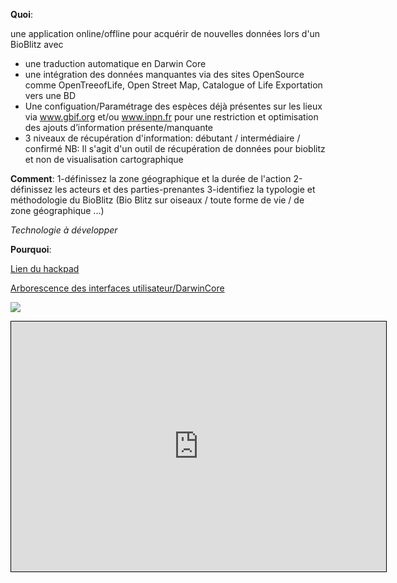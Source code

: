 **Quoi**:

une application online/offline pour acquérir de nouvelles données lors d'un BioBlitz avec
- une traduction automatique en Darwin Core
- une intégration des données manquantes via des sites OpenSource comme OpenTreeofLife, Open Street Map, Catalogue of Life
Exportation vers une BD
- Une configuation/Paramétrage des espèces déjà présentes sur les lieux via www.gbif.org et/ou www.inpn.fr pour une restriction et optimisation des ajouts d’information présente/manquante
- 3 niveaux de récupération d'information: débutant / intermédiaire / confirmé
NB: Il s'agit d'un outil de récupération de données pour bioblitz et non de visualisation cartographique 

**Comment**:
1-définissez la zone géographique et la durée de l'action
2-définissez les acteurs et des parties-prenantes
3-identifiez la typologie et méthodologie du BioBlitz (Bio Blitz sur oiseaux / toute forme de vie / de zone géographique ...) 
 
 *Technologie à développer*

**Pourquoi**:

[Lien du hackpad](https://hackpad.com/OpenBioBlitz-jVIIVR11rac) 

[Arborescence des interfaces utilisateur/DarwinCore](https://framindmap.org/c/maps/320935/)

![](https://framindmap.org/c/maps/321124/edit)

<iframe style="width:600px;height:400px;border: 1px solid black" src="https://framindmap.org/c/maps/321124/embed?zoom=1"> </iframe>
